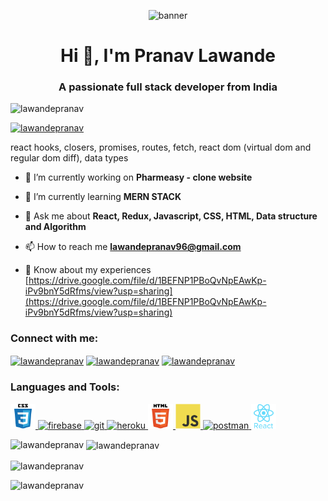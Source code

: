 <p align = "center"><img  width= "100%" height = "450px" src = "https://www.sbr-technologies.com/wp-content/uploads/2021/07/Mern-Stack-Developer.png" alt = "banner"></p>


<h1 align="center">Hi 👋, I'm Pranav Lawande</h1>
<h3 align="center">A passionate full stack developer from India</h3>

<p align="left"><img src="https://komarev.com/ghpvc/?username=lawandepranav&label=Profile%20views&color=0e75b6&style=flat" alt="lawandepranav" /> </p>

<p align="left"> <a href="https://github.com/ryo-ma/github-profile-trophy"><img src="https://github-profile-trophy.vercel.app/?username=lawandepranav" alt="lawandepranav" /></a> </p>

<p> react hooks, closers, promises, routes, fetch, react dom (virtual dom and regular dom diff), data types</p>

- 🔭 I’m currently working on **Pharmeasy - clone website**

- 🌱 I’m currently learning **MERN STACK**

- 💬 Ask me about **React, Redux, Javascript, CSS, HTML, Data structure and Algorithm**

- 📫 How to reach me **lawandepranav96@gmail.com**

- 📄 Know about my experiences [https://drive.google.com/file/d/1BEFNP1PBoQvNpEAwKp-iPv9bnY5dRfms/view?usp=sharing](https://drive.google.com/file/d/1BEFNP1PBoQvNpEAwKp-iPv9bnY5dRfms/view?usp=sharing)
<p margin-top="30px"></p>
<h3 align="left">Connect with me:</h3>
<p align="left">

<a href="https://twitter.com/Pranav96419425" target="blank"><img align="center" src="https://raw.githubusercontent.com/rahuldkjain/github-profile-readme-generator/master/src/images/icons/Social/twitter.svg" alt="lawandepranav" height="30" width="40" /></a>
  <a href="https://codesandbox.io/u/lawandepranav" target="blank"><img align="center" src="https://raw.githubusercontent.com/rahuldkjain/github-profile-readme-generator/master/src/images/icons/Social/codesandbox.svg" alt="lawandepranav" height="30" width="40" /></a>
<a href="linkedin.com/in/pranav-lawande-aa57a317b" target="blank"><img align="center" src="https://raw.githubusercontent.com/rahuldkjain/github-profile-readme-generator/master/src/images/icons/Social/linked-in-alt.svg" alt="lawandepranav" height="30" width="40" /></a>


</p>

<h3 align="left">Languages and Tools:</h3>
<p align="left">  <a href="https://www.w3schools.com/css/" target="_blank" rel="noreferrer"> <img src="https://raw.githubusercontent.com/devicons/devicon/master/icons/css3/css3-original-wordmark.svg" alt="css3" width="40" height="40"/> </a> <a href="https://firebase.google.com/" target="_blank" rel="noreferrer"> <img src="https://www.vectorlogo.zone/logos/firebase/firebase-icon.svg" alt="firebase" width="40" height="40"/> </a> <a href="https://git-scm.com/" target="_blank" rel="noreferrer"> <img src="https://www.vectorlogo.zone/logos/git-scm/git-scm-icon.svg" alt="git" width="40" height="40"/> </a> <a href="https://heroku.com" target="_blank" rel="noreferrer"> <img src="https://www.vectorlogo.zone/logos/heroku/heroku-icon.svg" alt="heroku" width="40" height="40"/> </a> <a href="https://www.w3.org/html/" target="_blank" rel="noreferrer"> <img src="https://raw.githubusercontent.com/devicons/devicon/master/icons/html5/html5-original-wordmark.svg" alt="html5" width="40" height="40"/> </a> <a href="https://developer.mozilla.org/en-US/docs/Web/JavaScript" target="_blank" rel="noreferrer"> <img src="https://raw.githubusercontent.com/devicons/devicon/master/icons/javascript/javascript-original.svg" alt="javascript" width="40" height="40"/> </a>  <a href="https://postman.com" target="_blank" rel="noreferrer"> <img src="https://www.vectorlogo.zone/logos/getpostman/getpostman-icon.svg" alt="postman" width="40" height="40"/> </a> <a href="https://reactjs.org/" target="_blank" rel="noreferrer"> <img src="https://raw.githubusercontent.com/devicons/devicon/master/icons/react/react-original-wordmark.svg" alt="react" width="40" height="40"/> </a> </p>
<div>
<p><img align="left" src="https://github-readme-stats.vercel.app/api/top-langs?username=lawandepranav&show_icons=true&locale=en&layout=compact" alt="lawandepranav" /></p>

<p>&nbsp;<img align="center" src="https://github-readme-stats.vercel.app/api?username=lawandepranav&show_icons=true&locale=en" alt="lawandepranav" /></p>

<p><img align="center" src="https://github-readme-streak-stats.herokuapp.com/?user=lawandepranav&" alt="lawandepranav" /></p>

<p>&nbsp;<img align="left" src="https://activity-graph.herokuapp.com/graph?username=lawandepranav&theme=gruvbox&hide_border=true&area=true" alt="lawandepranav" /></p>
